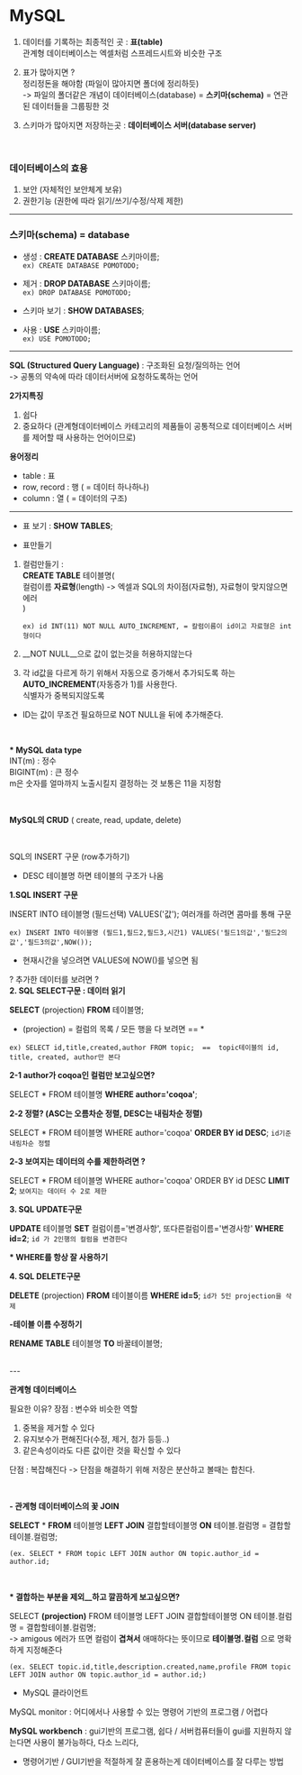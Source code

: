 # MySQL

1. 데이터를 기록하는 최종적인 곳 : __표(table)__  
   관계형 데이터베이스는 엑셀처럼 스프레드시트와 비슷한 구조
2. 표가 많아지면 ?  
   정리정돈을 해야함 (파일이 많아지면 폴더에 정리하듯)  
   -> 파일의 폴더같은 개념이 데이터베이스(database) = __스키마(schema)__ = 연관된 데이터들을 그룹핑한 것  

3. 스키마가 많아지면 저장하는곳 : __데이터베이스 서버(database server)__ 

<br>

### 데이터베이스의 효용

1. 보안 (자체적인 보안체계 보유)
2. 권한기능 (권한에 따라 읽기/쓰기/수정/삭제 제한)

---

### 스키마(schema) = database

- 생성 :  __CREATE DATABASE__ 스키마이름;  
  `ex) CREATE DATABASE POMOTODO;`

- 제거 : __DROP DATABASE__ 스키마이름;  
  `ex) DROP DATABASE POMOTODO;`

- 스키마 보기 : __SHOW DATABASES__;

- 사용 : __USE__ 스키마이름;  
  `ex) USE POMOTODO;`
  
---

__SQL (Structured Query Language)__ : 구조화된 요청/질의하는 언어  
  -> 공통의 약속에 따라 데이터서버에 요청하도록하는 언어

__2가지특징__  
1. 쉽다
2. 중요하다 (관계형데이터베이스 카테고리의 제품들이 공통적으로 데이터베이스 서버를 제어할 때 사용하는 언어이므로)

__용어정리__  
- table : 표
- row, record : 행 ( = 데이터 하나하나)
- column : 열 ( = 데이터의 구조)


---

- 표 보기 : __SHOW TABLES__;

- 표만들기 

1. 컬럼만들기 :  
__CREATE TABLE__ 테이블명(  
    컬럼이름 __자료형__(length)      -> 엑셀과 SQL의 차이점(자료형), 자료형이 맞지않으면 에러   
 )  
 
    `ex) id INT(11) NOT NULL AUTO_INCREMENT, = 칼럼이름이 id이고 자료형은 int형이다`

2. __NOT NULL__으로 값이 없는것을 허용하지않는다

3. 각 id값을 다르게 하기 위해서 자동으로 증가해서 추가되도록 하는 __AUTO_INCREMENT__(자동증가 1)를 사용한다.  
   식별자가 중복되지않도록  
  * ID는 값이 무조건 필요하므로  NOT NULL을 뒤에 추가해준다.  

<br>

__* MySQL data type__  
    INT(m) : 정수  
    BIGINT(m) : 큰 정수  
        m은 숫자를 얼마까지 노출시킬지 결정하는 것 보통은 11을 지정함  

<br>

 __MySQL의 CRUD__
 ( create, read, update, delete)

<br>

SQL의 INSERT 구문 (row추가하기)

   * DESC 테이블명 하면 테이블의 구조가 나옴

__1.SQL INSERT 구문__

INSERT INTO 테이블명 (필드선택) VALUES('값');
여러개를 하려면 콤마를 통해 구문

`ex) INSERT INTO 테이블명 (필드1,필드2,필드3,시간1) VALUES('필드1의값','필드2의값','필드3의값',NOW());`

  * 현재시간을 넣으려면 VALUES에 NOW()를 넣으면 됨


? 추가한 데이터를 보려면 ?   
__2. SQL SELECT구문 : 데이터 읽기__

__SELECT__ (projection) __FROM__ 테이블명;

* (projection) = 컬럼의 목록 / 모든 행을 다 보려면  ==  *

`ex) SELECT id,title,created,author FROM topic;  ==  topic테이블의 id, title, created, author만 본다`

__2-1 author가 coqoa인 컬럼만 보고싶으면?__

   SELECT * FROM 테이블명 __WHERE author='coqoa'__;

__2-2 정렬? (ASC는 오름차순 정렬, DESC는 내림차순 정렬)__ 

   SELECT * FROM 테이블명 WHERE author='coqoa' __ORDER BY id DESC__; `id기준 내림차순 정렬`

__2-3 보여지는 데이터의 수를 제한하려면 ?__

   SELECT * FROM 테이블명 WHERE author='coqoa' ORDER BY id DESC __LIMIT 2__; `보여지는 데이터 수 2로 제한`

__3. SQL UPDATE구문__  

   __UPDATE__ 테이블명 __SET__ 컬럼이름='변경사항', 또다른컬럼이름='변경사항' __WHERE id=2__; `id 가 2인행의 컬럼을 변경한다`

   __* WHERE를 항상 잘 사용하기__


__4. SQL DELETE구문__

   __DELETE__ (projection) __FROM__ 테이블이름 __WHERE id=5__; `id가 5인 projection을 삭제`

__-테이블 이름 수정하기__ 

__RENAME TABLE__ 테이블명 __TO__ 바꿀테이블명;

<br>
---

__관계형 데이터베이스__

필요한 이유?
장점 : 변수와 비슷한 역할 
1. 중복을 제거할 수 있다
2. 유지보수가 편해진다(수정, 제거, 첨가 등등..)
3. 같은속성이라도 다른 값이란 것을 확신할 수 있다

단점 : 복잡해진다
-> 단점을 해결하기 위해 저장은 분산하고 볼때는 합친다.

<br>

__- 관계형 데이터베이스의 꽃 JOIN__

__SELECT__ * __FROM__ 테이블명 __LEFT JOIN__ 결합할테이블명 __ON__ 테이블.컬럼명 = 결합할테이블.컬럼명;

`(ex. SELECT * FROM topic LEFT JOIN author ON topic.author_id = author.id;`

<br>

 __* 결합하는 부분을 제외__하고 깔끔하게 보고싶으면?__

SELECT __(projection)__ FROM 테이블명 LEFT JOIN 결합할테이블명 ON 테이블.컬럼명 = 결합할테이블.컬럼명;  
-> amigous 에러가 뜨면 컬럼이 __겹쳐서__ 애매하다는 뜻이므로 __테이블명.컬럼__ 으로 명확하게 지정해준다 

`(ex. SELECT topic.id,title,description.created,name,profile FROM topic LEFT JOIN author ON topic.author_id = author.id;)`


- MySQL 클라이언트

MySQL monitor : 어디에서나 사용할 수 있는 명령어 기반의 프로그램 / 어렵다

__MySQL workbench__ : gui기반의 프로그램, 쉽다 / 서버컴퓨터들이 gui를 지원하지 않는다면 사용이 불가능하다, 다소 느리다,

* 명령어기반 / GUI기반을 적절하게 잘 혼용하는게 데이터베이스를 잘 다루는 방법
